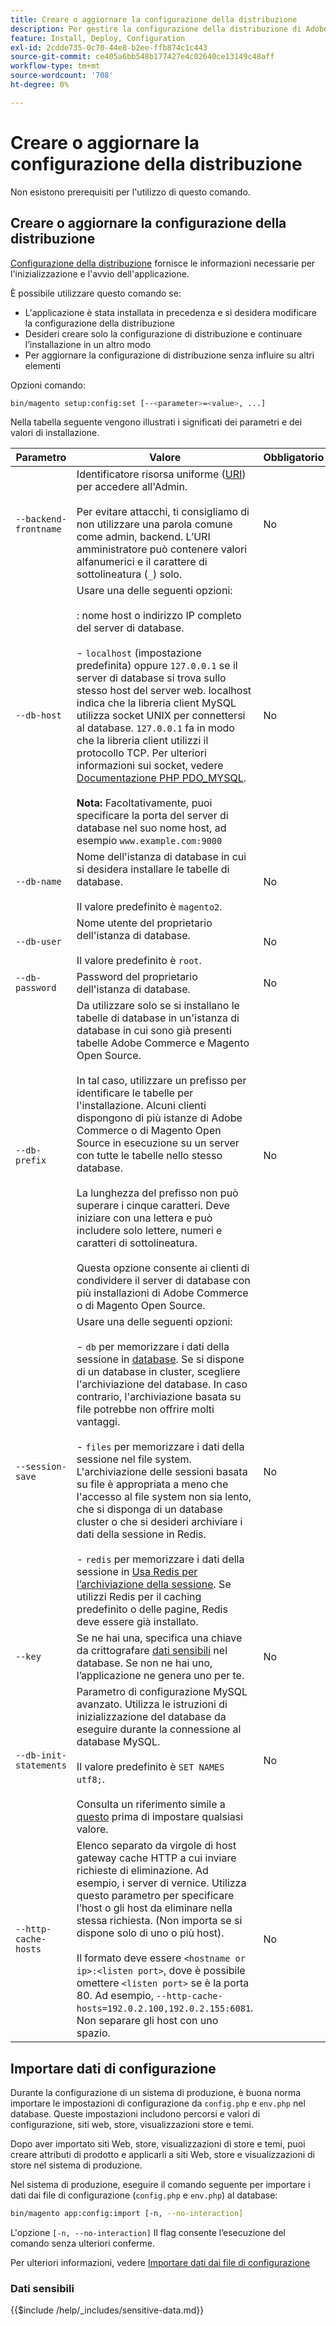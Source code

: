 ```yaml
---
title: Creare o aggiornare la configurazione della distribuzione
description: Per gestire la configurazione della distribuzione di Adobe Commerce o di Magento Open Source, segui la procedura riportata di seguito.
feature: Install, Deploy, Configuration
exl-id: 2cdde735-0c70-44e8-b2ee-ffb874c1c443
source-git-commit: ce405a6bb548b177427e4c02640ce13149c48aff
workflow-type: tm+mt
source-wordcount: '708'
ht-degree: 0%

---
```


# Creare o aggiornare la configurazione della distribuzione

Non esistono prerequisiti per l&#39;utilizzo di questo comando.

## Creare o aggiornare la configurazione della distribuzione

[Configurazione della distribuzione](../../configuration/reference/deployment-files.md) fornisce le informazioni necessarie per l&#39;inizializzazione e l&#39;avvio dell&#39;applicazione.

È possibile utilizzare questo comando se:

* L&#39;applicazione è stata installata in precedenza e si desidera modificare la configurazione della distribuzione
* Desideri creare solo la configurazione di distribuzione e continuare l’installazione in un altro modo
* Per aggiornare la configurazione di distribuzione senza influire su altri elementi

Opzioni comando:

```bash
bin/magento setup:config:set [--<parameter>=<value>, ...]
```

Nella tabella seguente vengono illustrati i significati dei parametri e dei valori di installazione.

| Parametro | Valore | Obbligatorio |
|--- |--- |--- |
| `--backend-frontname` | Identificatore risorsa uniforme ([URI](https://www.w3.org/Protocols/rfc2616/rfc2616-sec3.html#sec3.2)) per accedere all&#39;Admin.<br><br>Per evitare attacchi, ti consigliamo di non utilizzare una parola comune come admin, backend. L’URI amministratore può contenere valori alfanumerici e il carattere di sottolineatura (`_`) solo. | No |
| `--db-host` | Usare una delle seguenti opzioni:<br><br>: nome host o indirizzo IP completo del server di database.<br><br>- `localhost` (impostazione predefinita) oppure `127.0.0.1` se il server di database si trova sullo stesso host del server web. localhost indica che la libreria client MySQL utilizza socket UNIX per connettersi al database. `127.0.0.1` fa in modo che la libreria client utilizzi il protocollo TCP. Per ulteriori informazioni sui socket, vedere [Documentazione PHP PDO_MYSQL](https://www.php.net/manual/en/ref.pdo-mysql.php).<br><br>**Nota:** Facoltativamente, puoi specificare la porta del server di database nel suo nome host, ad esempio `www.example.com:9000` | No |
| `--db-name` | Nome dell&#39;istanza di database in cui si desidera installare le tabelle di database.<br><br>Il valore predefinito è `magento2`. | No |
| `--db-user` | Nome utente del proprietario dell&#39;istanza di database.<br><br>Il valore predefinito è `root`. | No |
| `--db-password` | Password del proprietario dell&#39;istanza di database. | No |
| `--db-prefix` | Da utilizzare solo se si installano le tabelle di database in un&#39;istanza di database in cui sono già presenti tabelle Adobe Commerce e Magento Open Source.<br><br>In tal caso, utilizzare un prefisso per identificare le tabelle per l&#39;installazione. Alcuni clienti dispongono di più istanze di Adobe Commerce o di Magento Open Source in esecuzione su un server con tutte le tabelle nello stesso database.<br><br>La lunghezza del prefisso non può superare i cinque caratteri. Deve iniziare con una lettera e può includere solo lettere, numeri e caratteri di sottolineatura.<br><br>Questa opzione consente ai clienti di condividere il server di database con più installazioni di Adobe Commerce o di Magento Open Source. | No |
| `--session-save` | Usare una delle seguenti opzioni:<br><br>- `db` per memorizzare i dati della sessione in [database](https://developer.adobe.com/commerce/php/development/cache/partial/database-caching/). Se si dispone di un database in cluster, scegliere l&#39;archiviazione del database. In caso contrario, l&#39;archiviazione basata su file potrebbe non offrire molti vantaggi.<br><br>- `files` per memorizzare i dati della sessione nel file system. L&#39;archiviazione delle sessioni basata su file è appropriata a meno che l&#39;accesso al file system non sia lento, che si disponga di un database cluster o che si desideri archiviare i dati della sessione in Redis.<br><br>- `redis` per memorizzare i dati della sessione in [Usa Redis per l’archiviazione della sessione](../../configuration/cache/config-redis.md). Se utilizzi Redis per il caching predefinito o delle pagine, Redis deve essere già installato. | No |
| `--key` | Se ne hai una, specifica una chiave da crittografare [dati sensibili](#sensitive-data) nel database. Se non ne hai uno, l’applicazione ne genera uno per te. | No |
| `--db-init-statements` | Parametro di configurazione MySQL avanzato. Utilizza le istruzioni di inizializzazione del database da eseguire durante la connessione al database MySQL.<br><br>Il valore predefinito è `SET NAMES utf8;`.<br><br>Consulta un riferimento simile a [questo](https://dev.mysql.com/doc/refman/5.6/en/server-options.html) prima di impostare qualsiasi valore. | No |
| `--http-cache-hosts` | Elenco separato da virgole di host gateway cache HTTP a cui inviare richieste di eliminazione. Ad esempio, i server di vernice. Utilizza questo parametro per specificare l’host o gli host da eliminare nella stessa richiesta. (Non importa se si dispone solo di uno o più host).<br><br>Il formato deve essere `<hostname or ip>:<listen port>`, dove è possibile omettere `<listen port>` se è la porta 80. Ad esempio, `--http-cache-hosts=192.0.2.100,192.0.2.155:6081`. Non separare gli host con uno spazio. | No |

## Importare dati di configurazione

Durante la configurazione di un sistema di produzione, è buona norma importare le impostazioni di configurazione da `config.php` e `env.php` nel database.
Queste impostazioni includono percorsi e valori di configurazione, siti web, store, visualizzazioni store e temi.

Dopo aver importato siti Web, store, visualizzazioni di store e temi, puoi creare attributi di prodotto e applicarli a siti Web, store e visualizzazioni di store nel sistema di produzione.

Nel sistema di produzione, eseguire il comando seguente per importare i dati dai file di configurazione (`config.php` e `env.php`) al database:

```bash
bin/magento app:config:import [-n, --no-interaction]
```

L&#39;opzione `[-n, --no-interaction]` Il flag consente l’esecuzione del comando senza ulteriori conferme.

Per ulteriori informazioni, vedere [Importare dati dai file di configurazione](../../configuration/cli/import-configuration.md)

### Dati sensibili

{{$include /help/_includes/sensitive-data.md}}
